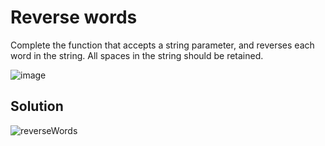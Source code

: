 # Reverse words

Complete the function that accepts a string parameter, and reverses each word in the string. All spaces in the string should be retained.

![image](https://user-images.githubusercontent.com/72667760/229599486-61215979-fc52-479a-83c8-3fec1636ebef.png)


## Solution

![reverseWords](https://user-images.githubusercontent.com/72667760/229599561-519d8b57-5c0b-4b59-83f4-a34fb424d84f.png)
